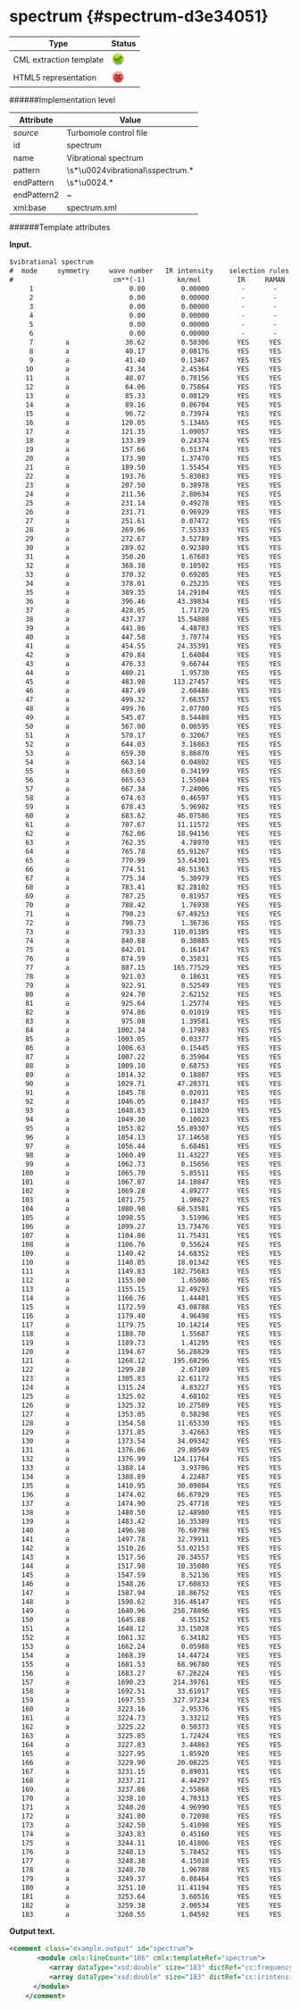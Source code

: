 # spectrum {#spectrum-d3e34051}


| Type                                                                                                                                                | Status                                                                                                                                              |
|----|----|
| CML extraction template                                                                                                                             | ![](/imgs/Total.png)                                                                                                                                |
| HTML5 representation                                                                                                                                | ![](/imgs/None.png)                                                                                                                                 |

######Implementation level

| Attribute                                                                                                                                           | Value                                                                                                                                               |
|----|----|
| *source*                                                                                                                                            | Turbomole control file                                                                                                                              |
| id                                                                                                                                                  | spectrum                                                                                                                                            |
| name                                                                                                                                                | Vibrational spectrum                                                                                                                                |
| pattern                                                                                                                                             | \\s\*\\u0024vibrational\\sspectrum.\*                                                                                                               |
| endPattern                                                                                                                                          | \\s\*\\u0024.\*                                                                                                                                     |
| endPattern2                                                                                                                                         | \~                                                                                                                                                  |
| xml:base                                                                                                                                            | spectrum.xml                                                                                                                                        |

######Template attributes

**Input.**

    $vibrational spectrum
    #  mode     symmetry     wave number   IR intensity    selection rules
    #                         cm**(-1)        km/mol         IR     RAMAN
         1                        0.00         0.00000        -       -
         2                        0.00         0.00000        -       -
         3                        0.00         0.00000        -       -
         4                        0.00         0.00000        -       -
         5                        0.00         0.00000        -       -
         6                        0.00         0.00000        -       -
         7        a              36.62         0.50306       YES     YES
         8        a              40.17         0.08176       YES     YES
         9        a              41.40         0.13467       YES     YES
        10        a              43.34         2.45364       YES     YES
        11        a              48.07         0.70156       YES     YES
        12        a              64.06         0.75864       YES     YES
        13        a              85.33         0.08129       YES     YES
        14        a              89.16         0.86704       YES     YES
        15        a              96.72         0.73974       YES     YES
        16        a             120.05         5.13465       YES     YES
        17        a             121.35         1.09057       YES     YES
        18        a             133.89         0.24374       YES     YES
        19        a             157.66         6.51374       YES     YES
        20        a             173.90         1.37470       YES     YES
        21        a             189.50         1.55454       YES     YES
        22        a             193.76         5.83083       YES     YES
        23        a             207.50         0.38978       YES     YES
        24        a             211.56         2.80634       YES     YES
        25        a             231.14         0.49278       YES     YES
        26        a             231.71         0.96929       YES     YES
        27        a             251.61         0.07472       YES     YES
        28        a             269.06         7.55333       YES     YES
        29        a             272.67         3.52789       YES     YES
        30        a             289.02         0.92380       YES     YES
        31        a             350.20         1.67603       YES     YES
        32        a             368.38         0.10502       YES     YES
        33        a             370.32         0.69205       YES     YES
        34        a             378.01         0.25235       YES     YES
        35        a             389.35        14.29104       YES     YES
        36        a             396.46        43.39834       YES     YES
        37        a             428.05         1.71720       YES     YES
        38        a             437.37        15.54808       YES     YES
        39        a             441.86         4.48703       YES     YES
        40        a             447.58         3.70774       YES     YES
        41        a             454.55        24.35391       YES     YES
        42        a             470.84         1.64084       YES     YES
        43        a             476.33         9.66744       YES     YES
        44        a             480.21         1.95730       YES     YES
        45        a             483.98       113.27457       YES     YES
        46        a             487.49         2.60486       YES     YES
        47        a             499.32         7.66357       YES     YES
        48        a             499.76         2.07700       YES     YES
        49        a             545.87         8.54488       YES     YES
        50        a             567.00         0.06595       YES     YES
        51        a             570.17         0.32067       YES     YES
        52        a             644.03         3.16863       YES     YES
        53        a             659.30         8.86870       YES     YES
        54        a             663.14         0.04802       YES     YES
        55        a             663.60         0.34199       YES     YES
        56        a             665.63         1.55084       YES     YES
        57        a             667.34         7.24006       YES     YES
        58        a             674.63         0.46597       YES     YES
        59        a             678.43         5.96902       YES     YES
        60        a             683.62        46.07586       YES     YES
        61        a             707.67        11.11572       YES     YES
        62        a             762.06        18.94156       YES     YES
        63        a             762.35         4.78970       YES     YES
        64        a             765.78        65.91267       YES     YES
        65        a             770.99        53.64301       YES     YES
        66        a             774.51        48.51363       YES     YES
        67        a             775.34         5.30979       YES     YES
        68        a             783.41        82.28102       YES     YES
        69        a             787.25         0.81957       YES     YES
        70        a             788.42         1.76938       YES     YES
        71        a             790.23        67.49253       YES     YES
        72        a             790.73         1.36736       YES     YES
        73        a             793.33       110.01385       YES     YES
        74        a             840.88         0.30885       YES     YES
        75        a             842.01         0.16147       YES     YES
        76        a             874.59         0.35831       YES     YES
        77        a             887.15       165.77529       YES     YES
        78        a             921.03         0.18631       YES     YES
        79        a             922.91         0.52549       YES     YES
        80        a             924.70         2.62152       YES     YES
        81        a             925.64         1.25774       YES     YES
        82        a             974.86         0.01019       YES     YES
        83        a             975.08         1.39581       YES     YES
        84        a            1002.34         0.17983       YES     YES
        85        a            1003.05         0.03377       YES     YES
        86        a            1006.63         0.15445       YES     YES
        87        a            1007.22         0.35904       YES     YES
        88        a            1009.10         0.68753       YES     YES
        89        a            1014.32         0.18807       YES     YES
        90        a            1029.71        47.20371       YES     YES
        91        a            1045.78         0.02031       YES     YES
        92        a            1046.05         0.18437       YES     YES
        93        a            1048.83         0.11820       YES     YES
        94        a            1049.30         0.10023       YES     YES
        95        a            1053.82        55.89307       YES     YES
        96        a            1054.13        17.14658       YES     YES
        97        a            1056.44         6.68461       YES     YES
        98        a            1060.49        11.43227       YES     YES
        99        a            1062.73         0.15656       YES     YES
       100        a            1065.70         5.85511       YES     YES
       101        a            1067.07        14.10847       YES     YES
       102        a            1069.28         4.89277       YES     YES
       103        a            1071.75         1.90627       YES     YES
       104        a            1080.98        68.53581       YES     YES
       105        a            1098.55         3.51996       YES     YES
       106        a            1099.27        13.73476       YES     YES
       107        a            1104.86        11.75431       YES     YES
       108        a            1106.76         0.55624       YES     YES
       109        a            1140.42        14.68352       YES     YES
       110        a            1140.85        18.01342       YES     YES
       111        a            1149.83       182.75683       YES     YES
       112        a            1155.00         1.65086       YES     YES
       113        a            1155.15        12.49293       YES     YES
       114        a            1166.76         1.44401       YES     YES
       115        a            1172.59        43.08788       YES     YES
       116        a            1179.40         4.96498       YES     YES
       117        a            1179.75        10.14214       YES     YES
       118        a            1188.70         1.55687       YES     YES
       119        a            1189.73         1.41295       YES     YES
       120        a            1194.67        56.28829       YES     YES
       121        a            1268.12       195.68296       YES     YES
       122        a            1299.28         2.67109       YES     YES
       123        a            1305.83        12.61172       YES     YES
       124        a            1315.24         4.83227       YES     YES
       125        a            1325.02         4.68102       YES     YES
       126        a            1325.32        10.27509       YES     YES
       127        a            1353.05         0.58298       YES     YES
       128        a            1354.58        11.65330       YES     YES
       129        a            1371.85         3.42663       YES     YES
       130        a            1373.54        34.09342       YES     YES
       131        a            1376.06        29.80549       YES     YES
       132        a            1376.99       124.11764       YES     YES
       133        a            1388.14         3.93706       YES     YES
       134        a            1388.89         4.22487       YES     YES
       135        a            1410.95        30.09804       YES     YES
       136        a            1474.02        66.67929       YES     YES
       137        a            1474.90        25.47718       YES     YES
       138        a            1480.50        12.48980       YES     YES
       139        a            1483.42        16.35389       YES     YES
       140        a            1496.98        76.60798       YES     YES
       141        a            1497.78        32.79911       YES     YES
       142        a            1510.26        53.02153       YES     YES
       143        a            1517.56        28.34557       YES     YES
       144        a            1517.98        10.35080       YES     YES
       145        a            1547.59         8.52136       YES     YES
       146        a            1548.26        17.60833       YES     YES
       147        a            1587.94        18.86752       YES     YES
       148        a            1590.62       316.46147       YES     YES
       149        a            1640.96       258.78896       YES     YES
       150        a            1645.88         4.55152       YES     YES
       151        a            1648.12        33.15028       YES     YES
       152        a            1661.32         6.34182       YES     YES
       153        a            1662.24         0.05988       YES     YES
       154        a            1668.39        14.44724       YES     YES
       155        a            1681.53        68.96780       YES     YES
       156        a            1683.27        67.26224       YES     YES
       157        a            1690.23       214.39761       YES     YES
       158        a            1692.51        33.61017       YES     YES
       159        a            1697.55       327.97234       YES     YES
       160        a            3223.16         2.95376       YES     YES
       161        a            3224.73         3.33212       YES     YES
       162        a            3225.22         0.50373       YES     YES
       163        a            3225.85         1.72424       YES     YES
       164        a            3227.83         3.44863       YES     YES
       165        a            3227.95         1.85920       YES     YES
       166        a            3229.90        20.08225       YES     YES
       167        a            3231.15         0.89031       YES     YES
       168        a            3237.21         4.44297       YES     YES
       169        a            3237.88         2.55868       YES     YES
       170        a            3238.10         4.70313       YES     YES
       171        a            3240.20         4.96990       YES     YES
       172        a            3241.00         0.72098       YES     YES
       173        a            3242.50         5.41098       YES     YES
       174        a            3243.83         0.45160       YES     YES
       175        a            3244.11        10.41806       YES     YES
       176        a            3248.13         5.78452       YES     YES
       177        a            3248.38         4.15018       YES     YES
       178        a            3248.70         1.96708       YES     YES
       179        a            3249.37         0.08464       YES     YES
       180        a            3251.10        11.41194       YES     YES
       181        a            3253.64         3.60516       YES     YES
       182        a            3259.38         2.00534       YES     YES
       183        a            3260.55         1.04592       YES     YES
        

**Output text.**

```xml
<comment class="example.output" id="spectrum">    
       <module cmlx:lineCount="186" cmlx:templateRef="spectrum">
          <array dataType="xsd:double" size="183" dictRef="cc:frequency">0.0 0.0 0.0 0.0 0.0 0.0 36.62 40.17 41.4 43.34 48.07 64.06 85.33 89.16 96.72 120.05 121.35 133.89 157.66 173.9 189.5 193.76 207.5 211.56 231.14 231.71 251.61 269.06 272.67 289.02 350.2 368.38 370.32 378.01 389.35 396.46 428.05 437.37 441.86 447.58 454.55 470.84 476.33 480.21 483.98 487.49 499.32 499.76 545.87 567.0 570.17 644.03 659.3 663.14 663.6 665.63 667.34 674.63 678.43 683.62 707.67 762.06 762.35 765.78 770.99 774.51 775.34 783.41 787.25 788.42 790.23 790.73 793.33 840.88 842.01 874.59 887.15 921.03 922.91 924.7 925.64 974.86 975.08 1002.34 1003.05 1006.63 1007.22 1009.1 1014.32 1029.71 1045.78 1046.05 1048.83 1049.3 1053.82 1054.13 1056.44 1060.49 1062.73 1065.7 1067.07 1069.28 1071.75 1080.98 1098.55 1099.27 1104.86 1106.76 1140.42 1140.85 1149.83 1155.0 1155.15 1166.76 1172.59 1179.4 1179.75 1188.7 1189.73 1194.67 1268.12 1299.28 1305.83 1315.24 1325.02 1325.32 1353.05 1354.58 1371.85 1373.54 1376.06 1376.99 1388.14 1388.89 1410.95 1474.02 1474.9 1480.5 1483.42 1496.98 1497.78 1510.26 1517.56 1517.98 1547.59 1548.26 1587.94 1590.62 1640.96 1645.88 1648.12 1661.32 1662.24 1668.39 1681.53 1683.27 1690.23 1692.51 1697.55 3223.16 3224.73 3225.22 3225.85 3227.83 3227.95 3229.9 3231.15 3237.21 3237.88 3238.1 3240.2 3241.0 3242.5 3243.83 3244.11 3248.13 3248.38 3248.7 3249.37 3251.1 3253.64 3259.38 3260.55</array>
          <array dataType="xsd:double" size="183" dictRef="cc:irintensity">0.0 0.0 0.0 0.0 0.0 0.0 0.50306 0.08176 0.13467 2.45364 0.70156 0.75864 0.08129 0.86704 0.73974 5.13465 1.09057 0.24374 6.51374 1.3747 1.55454 5.83083 0.38978 2.80634 0.49278 0.96929 0.07472 7.55333 3.52789 0.9238 1.67603 0.10502 0.69205 0.25235 14.29104 43.39834 1.7172 15.54808 4.48703 3.70774 24.35391 1.64084 9.66744 1.9573 113.27457 2.60486 7.66357 2.077 8.54488 0.06595 0.32067 3.16863 8.8687 0.04802 0.34199 1.55084 7.24006 0.46597 5.96902 46.07586 11.11572 18.94156 4.7897 65.91267 53.64301 48.51363 5.30979 82.28102 0.81957 1.76938 67.49253 1.36736 110.01385 0.30885 0.16147 0.35831 165.77529 0.18631 0.52549 2.62152 1.25774 0.01019 1.39581 0.17983 0.03377 0.15445 0.35904 0.68753 0.18807 47.20371 0.02031 0.18437 0.1182 0.10023 55.89307 17.14658 6.68461 11.43227 0.15656 5.85511 14.10847 4.89277 1.90627 68.53581 3.51996 13.73476 11.75431 0.55624 14.68352 18.01342 182.75683 1.65086 12.49293 1.44401 43.08788 4.96498 10.14214 1.55687 1.41295 56.28829 195.68296 2.67109 12.61172 4.83227 4.68102 10.27509 0.58298 11.6533 3.42663 34.09342 29.80549 124.11764 3.93706 4.22487 30.09804 66.67929 25.47718 12.4898 16.35389 76.60798 32.79911 53.02153 28.34557 10.3508 8.52136 17.60833 18.86752 316.46147 258.78896 4.55152 33.15028 6.34182 0.05988 14.44724 68.9678 67.26224 214.39761 33.61017 327.97234 2.95376 3.33212 0.50373 1.72424 3.44863 1.8592 20.08225 0.89031 4.44297 2.55868 4.70313 4.9699 0.72098 5.41098 0.4516 10.41806 5.78452 4.15018 1.96708 0.08464 11.41194 3.60516 2.00534 1.04592</array>
      </module>
    </comment>
```
